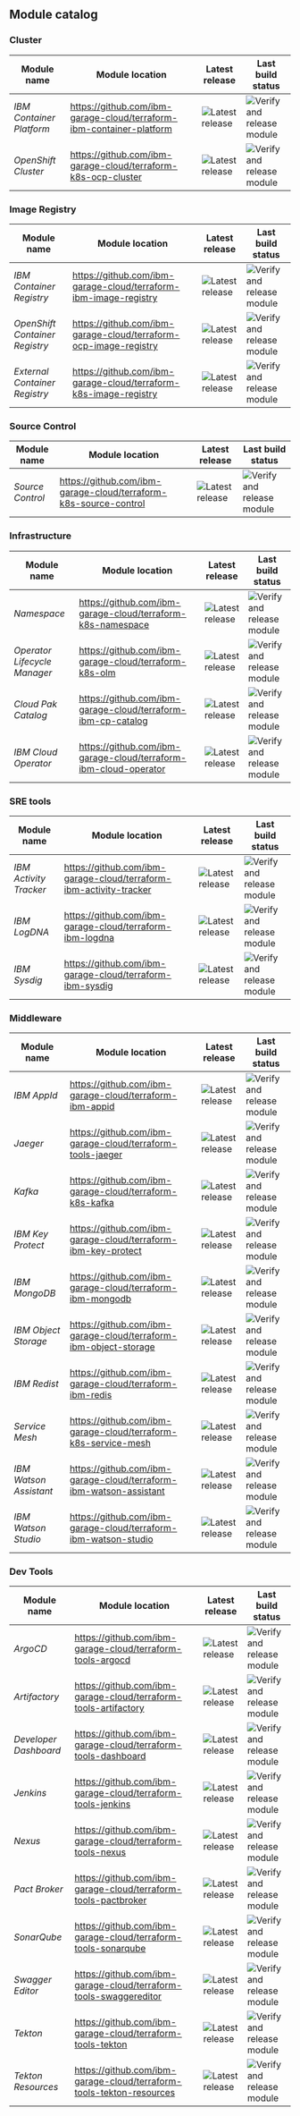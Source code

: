 ## Module catalog
### Cluster

| **Module name** | **Module location** | **Latest release** | **Last build status** |
|-----------------|---------------------|--------------------|-----------------------|
| *IBM Container Platform* | https://github.com/ibm-garage-cloud/terraform-ibm-container-platform | ![Latest release](https://img.shields.io/github/v/release/ibm-garage-cloud/terraform-ibm-container-platform?sort=semver) | ![Verify and release module](https://github.com/ibm-garage-cloud/terraform-ibm-container-platform/workflows/Verify%20and%20release%20module/badge.svg) |
| *OpenShift Cluster* | https://github.com/ibm-garage-cloud/terraform-k8s-ocp-cluster | ![Latest release](https://img.shields.io/github/v/release/ibm-garage-cloud/terraform-k8s-ocp-cluster?sort=semver) | ![Verify and release module](https://github.com/ibm-garage-cloud/terraform-k8s-ocp-cluster/workflows/Verify%20and%20release%20module/badge.svg) |

### Image Registry

| **Module name** | **Module location** | **Latest release** | **Last build status** |
|-----------------|---------------------|--------------------|-----------------------|
| *IBM Container Registry* | https://github.com/ibm-garage-cloud/terraform-ibm-image-registry | ![Latest release](https://img.shields.io/github/v/release/ibm-garage-cloud/terraform-ibm-image-registry?sort=semver) | ![Verify and release module](https://github.com/ibm-garage-cloud/terraform-ibm-image-registry/workflows/Verify%20and%20release%20module/badge.svg) |
| *OpenShift Container Registry* | https://github.com/ibm-garage-cloud/terraform-ocp-image-registry | ![Latest release](https://img.shields.io/github/v/release/ibm-garage-cloud/terraform-ocp-image-registry?sort=semver) | ![Verify and release module](https://github.com/ibm-garage-cloud/terraform-ocp-image-registry/workflows/Verify%20and%20release%20module/badge.svg) |
| *External Container Registry* | https://github.com/ibm-garage-cloud/terraform-k8s-image-registry | ![Latest release](https://img.shields.io/github/v/release/ibm-garage-cloud/terraform-k8s-image-registry?sort=semver) | ![Verify and release module](https://github.com/ibm-garage-cloud/terraform-k8s-image-registry/workflows/Verify%20and%20release%20module/badge.svg) |

### Source Control

| **Module name** | **Module location** | **Latest release** | **Last build status** |
|-----------------|---------------------|--------------------|-----------------------|
| *Source Control* | https://github.com/ibm-garage-cloud/terraform-k8s-source-control | ![Latest release](https://img.shields.io/github/v/release/ibm-garage-cloud/terraform-k8s-source-control?sort=semver) | ![Verify and release module](https://github.com/ibm-garage-cloud/terraform-k8s-source-control/workflows/Verify%20and%20release%20module/badge.svg) |

### Infrastructure

| **Module name** | **Module location** | **Latest release** | **Last build status** |
|-----------------|---------------------|--------------------|-----------------------|
| *Namespace* | https://github.com/ibm-garage-cloud/terraform-k8s-namespace | ![Latest release](https://img.shields.io/github/v/release/ibm-garage-cloud/terraform-k8s-namespace?sort=semver) | ![Verify and release module](https://github.com/ibm-garage-cloud/terraform-k8s-namespace/workflows/Verify%20and%20release%20module/badge.svg) |
| *Operator Lifecycle Manager* | https://github.com/ibm-garage-cloud/terraform-k8s-olm | ![Latest release](https://img.shields.io/github/v/release/ibm-garage-cloud/terraform-k8s-olm?sort=semver) | ![Verify and release module](https://github.com/ibm-garage-cloud/terraform-k8s-olm/workflows/Verify%20and%20release%20module/badge.svg) |
| *Cloud Pak Catalog* | https://github.com/ibm-garage-cloud/terraform-ibm-cp-catalog | ![Latest release](https://img.shields.io/github/v/release/ibm-garage-cloud/terraform-ibm-cp-catalog?sort=semver) | ![Verify and release module](https://github.com/ibm-garage-cloud/terraform-ibm-cp-catalog/workflows/Verify%20and%20release%20module/badge.svg) |
| *IBM Cloud Operator* | https://github.com/ibm-garage-cloud/terraform-ibm-cloud-operator | ![Latest release](https://img.shields.io/github/v/release/ibm-garage-cloud/terraform-ibm-cloud-operator?sort=semver) | ![Verify and release module](https://github.com/ibm-garage-cloud/terraform-ibm-cloud-operator/workflows/Verify%20and%20release%20module/badge.svg) |

### SRE tools

| **Module name** | **Module location** | **Latest release** | **Last build status** |
|-----------------|---------------------|--------------------|-----------------------|
| *IBM Activity Tracker* | https://github.com/ibm-garage-cloud/terraform-ibm-activity-tracker | ![Latest release](https://img.shields.io/github/v/release/ibm-garage-cloud/terraform-ibm-activity-tracker?sort=semver) | ![Verify and release module](https://github.com/ibm-garage-cloud/terraform-ibm-activity-tracker/workflows/Verify%20and%20release%20module/badge.svg) |
| *IBM LogDNA* | https://github.com/ibm-garage-cloud/terraform-ibm-logdna | ![Latest release](https://img.shields.io/github/v/release/ibm-garage-cloud/terraform-ibm-logdna?sort=semver) | ![Verify and release module](https://github.com/ibm-garage-cloud/terraform-ibm-logdna/workflows/Verify%20and%20release%20module/badge.svg) |
| *IBM Sysdig* | https://github.com/ibm-garage-cloud/terraform-ibm-sysdig | ![Latest release](https://img.shields.io/github/v/release/ibm-garage-cloud/terraform-ibm-sysdig?sort=semver) | ![Verify and release module](https://github.com/ibm-garage-cloud/terraform-ibm-sysdig/workflows/Verify%20and%20release%20module/badge.svg) |

### Middleware

| **Module name** | **Module location** | **Latest release** | **Last build status** |
|-----------------|---------------------|--------------------|-----------------------|
| *IBM AppId* | https://github.com/ibm-garage-cloud/terraform-ibm-appid | ![Latest release](https://img.shields.io/github/v/release/ibm-garage-cloud/terraform-ibm-appid?sort=semver) | ![Verify and release module](https://github.com/ibm-garage-cloud/terraform-ibm-appid/workflows/Verify%20and%20release%20module/badge.svg) |
| *Jaeger* | https://github.com/ibm-garage-cloud/terraform-tools-jaeger | ![Latest release](https://img.shields.io/github/v/release/ibm-garage-cloud/terraform-tools-jaeger?sort=semver) | ![Verify and release module](https://github.com/ibm-garage-cloud/terraform-tools-jaeger/workflows/Verify%20and%20release%20module/badge.svg) |
| *Kafka* | https://github.com/ibm-garage-cloud/terraform-k8s-kafka | ![Latest release](https://img.shields.io/github/v/release/ibm-garage-cloud/terraform-k8s-kafka?sort=semver) | ![Verify and release module](https://github.com/ibm-garage-cloud/terraform-k8s-kafka/workflows/Verify%20and%20release%20module/badge.svg) |
| *IBM Key Protect* | https://github.com/ibm-garage-cloud/terraform-ibm-key-protect | ![Latest release](https://img.shields.io/github/v/release/ibm-garage-cloud/terraform-ibm-key-protect?sort=semver) | ![Verify and release module](https://github.com/ibm-garage-cloud/terraform-ibm-key-protect/workflows/Verify%20and%20release%20module/badge.svg) |
| *IBM MongoDB* | https://github.com/ibm-garage-cloud/terraform-ibm-mongodb | ![Latest release](https://img.shields.io/github/v/release/ibm-garage-cloud/terraform-ibm-mongodb?sort=semver) | ![Verify and release module](https://github.com/ibm-garage-cloud/terraform-ibm-mongodb/workflows/Verify%20and%20release%20module/badge.svg) |
| *IBM Object Storage* | https://github.com/ibm-garage-cloud/terraform-ibm-object-storage | ![Latest release](https://img.shields.io/github/v/release/ibm-garage-cloud/terraform-ibm-object-storage?sort=semver) | ![Verify and release module](https://github.com/ibm-garage-cloud/terraform-ibm-object-storage/workflows/Verify%20and%20release%20module/badge.svg) |
| *IBM Redist* | https://github.com/ibm-garage-cloud/terraform-ibm-redis | ![Latest release](https://img.shields.io/github/v/release/ibm-garage-cloud/terraform-ibm-redis?sort=semver) | ![Verify and release module](https://github.com/ibm-garage-cloud/terraform-ibm-redis/workflows/Verify%20and%20release%20module/badge.svg) |
| *Service Mesh* | https://github.com/ibm-garage-cloud/terraform-k8s-service-mesh | ![Latest release](https://img.shields.io/github/v/release/ibm-garage-cloud/terraform-k8s-service-mesh?sort=semver) | ![Verify and release module](https://github.com/ibm-garage-cloud/terraform-k8s-service-mesh/workflows/Verify%20and%20release%20module/badge.svg) |
| *IBM Watson Assistant* | https://github.com/ibm-garage-cloud/terraform-ibm-watson-assistant | ![Latest release](https://img.shields.io/github/v/release/ibm-garage-cloud/terraform-ibm-watson-assistant?sort=semver) | ![Verify and release module](https://github.com/ibm-garage-cloud/terraform-ibm-watson-assistant/workflows/Verify%20and%20release%20module/badge.svg) |
| *IBM Watson Studio* | https://github.com/ibm-garage-cloud/terraform-ibm-watson-studio | ![Latest release](https://img.shields.io/github/v/release/ibm-garage-cloud/terraform-ibm-watson-studio?sort=semver) | ![Verify and release module](https://github.com/ibm-garage-cloud/terraform-ibm-watson-studio/workflows/Verify%20and%20release%20module/badge.svg) |

### Dev Tools

| **Module name** | **Module location** | **Latest release** | **Last build status** |
|-----------------|---------------------|--------------------|-----------------------|
| *ArgoCD* | https://github.com/ibm-garage-cloud/terraform-tools-argocd | ![Latest release](https://img.shields.io/github/v/release/ibm-garage-cloud/terraform-tools-argocd?sort=semver) | ![Verify and release module](https://github.com/ibm-garage-cloud/terraform-tools-argocd/workflows/Verify%20and%20release%20module/badge.svg) |
| *Artifactory* | https://github.com/ibm-garage-cloud/terraform-tools-artifactory | ![Latest release](https://img.shields.io/github/v/release/ibm-garage-cloud/terraform-tools-artifactory?sort=semver) | ![Verify and release module](https://github.com/ibm-garage-cloud/terraform-tools-artifactory/workflows/Verify%20and%20release%20module/badge.svg) |
| *Developer Dashboard* | https://github.com/ibm-garage-cloud/terraform-tools-dashboard | ![Latest release](https://img.shields.io/github/v/release/ibm-garage-cloud/terraform-tools-dashboard?sort=semver) | ![Verify and release module](https://github.com/ibm-garage-cloud/terraform-tools-dashboard/workflows/Verify%20and%20release%20module/badge.svg) |
| *Jenkins* | https://github.com/ibm-garage-cloud/terraform-tools-jenkins | ![Latest release](https://img.shields.io/github/v/release/ibm-garage-cloud/terraform-tools-jenkins?sort=semver) | ![Verify and release module](https://github.com/ibm-garage-cloud/terraform-tools-jenkins/workflows/Verify%20and%20release%20module/badge.svg) |
| *Nexus* | https://github.com/ibm-garage-cloud/terraform-tools-nexus | ![Latest release](https://img.shields.io/github/v/release/ibm-garage-cloud/terraform-tools-nexus?sort=semver) | ![Verify and release module](https://github.com/ibm-garage-cloud/terraform-tools-nexus/workflows/Verify%20and%20release%20module/badge.svg) |
| *Pact Broker* | https://github.com/ibm-garage-cloud/terraform-tools-pactbroker | ![Latest release](https://img.shields.io/github/v/release/ibm-garage-cloud/terraform-tools-pactbroker?sort=semver) | ![Verify and release module](https://github.com/ibm-garage-cloud/terraform-tools-pactbroker/workflows/Verify%20and%20release%20module/badge.svg) |
| *SonarQube* | https://github.com/ibm-garage-cloud/terraform-tools-sonarqube | ![Latest release](https://img.shields.io/github/v/release/ibm-garage-cloud/terraform-tools-sonarqube?sort=semver) | ![Verify and release module](https://github.com/ibm-garage-cloud/terraform-tools-sonarqube/workflows/Verify%20and%20release%20module/badge.svg) |
| *Swagger Editor* | https://github.com/ibm-garage-cloud/terraform-tools-swaggereditor | ![Latest release](https://img.shields.io/github/v/release/ibm-garage-cloud/terraform-tools-swaggereditor?sort=semver) | ![Verify and release module](https://github.com/ibm-garage-cloud/terraform-tools-swaggereditor/workflows/Verify%20and%20release%20module/badge.svg) |
| *Tekton* | https://github.com/ibm-garage-cloud/terraform-tools-tekton | ![Latest release](https://img.shields.io/github/v/release/ibm-garage-cloud/terraform-tools-tekton?sort=semver) | ![Verify and release module](https://github.com/ibm-garage-cloud/terraform-tools-tekton/workflows/Verify%20and%20release%20module/badge.svg) |
| *Tekton Resources* | https://github.com/ibm-garage-cloud/terraform-tools-tekton-resources | ![Latest release](https://img.shields.io/github/v/release/ibm-garage-cloud/terraform-tools-tekton-resources?sort=semver) | ![Verify and release module](https://github.com/ibm-garage-cloud/terraform-tools-tekton-resources/workflows/Verify%20and%20release%20module/badge.svg) |

